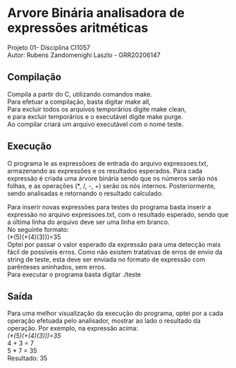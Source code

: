 # Arvore Binária analisadora de expressões aritméticas
Projeto 01- Disciplina CI1057   
Autor: Rubens Zandomenighi Laszlo - GRR20206147

## Compilação 
Compila a partir do C, utilizando comandos make.  
Para efetuar a compilação, basta digitar make all,  
Para excluir todos os arquivos temporários digite make clean,   
e para excluir temporários e o executável digite make purge.  
Ao compilar criará um arquivo executável com o nome teste.

## Execução
O programa le as expressõoes de entrada do arquivo expressoes.txt, armazenando as expressões e os resultados esperados. 
Para cada expressão é criada uma árvore binária sendo que os números serão nós folhas, e as operações (*, /, -, +) serão os nós internos.
Posteriormente, sendo analisadas e retornando o resultado calculado. 

Para inserir novas expressões para testes do programa basta inserir a expressão no arquivo expressoes.txt, com o resultado esperado, 
sendo que a última linha do arquivo deve ser uma linha em branco.  
No seguinte formato:   
(*(5)(+(4)(3)))=35  
Optei por passar o valor esperado da expressão para uma detecção mais fácil de possíveis erros. 
Como não existem tratativas de erros de envio da string de teste, esta deve ser enviada no formato de expressão com parênteses aninhados,
sem erros.  
Para executar o programa basta digitar ./teste

## Saída
Para uma melhor visualização da execução do programa, optei por a cada operação efetuada pelo analisador, mostrar ao lado o resultado da operação. 
Por exemplo, na expressão acima:  
_(*(5)(+(4)(3)))=35_  
4 + 3 = 7  
5 * 7 = 35  
Resultado: 35  

